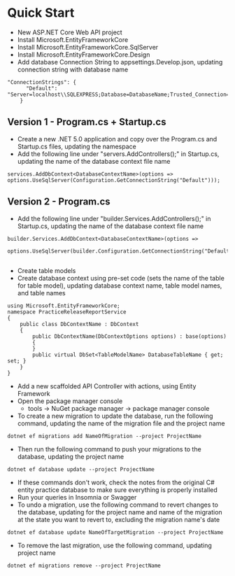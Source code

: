 # Quick Start
*   New ASP.NET Core Web API project
*   Install Microsoft.EntityFrameworkCore
*   Install Microsoft.EntityFrameworkCore.SqlServer
*   Install Microsoft.EntityFrameworkCore.Design
*   Add database Connection String to appsettings.Develop.json, updating connection string with database name
```    
"ConnectionStrings": {
      "Default": "Server=localhost\\SQLEXPRESS;Database=DatabaseName;Trusted_Connection=True;"
    }
```
## Version 1 - Program.cs + Startup.cs
*   Create a new .NET 5.0 application and copy over the Program.cs and Startup.cs files, updating the namespace
*   Add the following line under "servers.AddControllers();" in Startup.cs, updating the name of the database context file name
```
services.AddDbContext<DatabaseContextName>(options => options.UseSqlServer(Configuration.GetConnectionString("Default")));
```
## Version 2 - Program.cs
*   Add the following line under "builder.Services.AddControllers();" in Startup.cs, updating the name of the database context file name
```
builder.Services.AddDbContext<DatabaseContextName>(options => 
      options.UseSqlServer(builder.Configuration.GetConnectionString("Default")));
```
##
*   Create table models
*   Create database context using pre-set code (sets the name of the table for table model), updating database context name, table model names, and table names
```
using Microsoft.EntityFrameworkCore;
namespace PracticeReleaseReportService
{
    public class DbContextName : DbContext
    {
        public DbContextName(DbContextOptions options) : base(options)
        {
        }
        public virtual DbSet<TableModelName> DatabaseTableName { get; set; }
    }
}
```
*   Add a new scaffolded API Controller with actions, using Entity Framework
*   Open the package manager console
    *   tools -> NuGet package manager -> package manager console
*   To create a new migration to update the database, run the following command, updating the name of the migration file and the project name
```
dotnet ef migrations add NameOfMigration --project ProjectName
```
*   Then run the following command to push your migrations to the database, updating the project name
```
dotnet ef database update --project ProjectName
```
*   If these commands don't work, check the notes from the original C# entity practice database to make sure everything is properly installed
*   Run your queries in Insomnia or Swagger
*   To undo a migration, use the following command to revert changes to the database, updating for the project name and name of the migration at the state you want to revert to, excluding the migration name's date
```
dotnet ef database update NameOfTargetMigration --project ProjectName
```
*   To remove the last migration, use the following command, updating project name
```
dotnet ef migrations remove --project ProjectName
```
